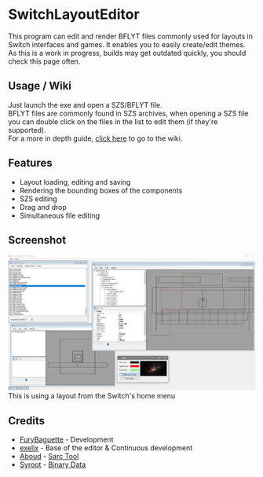 # SwitchLayoutEditor
This program can edit and render BFLYT files commonly used for layouts in Switch interfaces and games. It enables you to easily create/edit themes. As this is a work in progress, builds may get outdated quickly, you should check this page often.

## Usage / Wiki
Just launch the exe and open a SZS/BFLYT file. \
BFLYT files are commonly found in SZS archives, when opening a SZS file you can double click on the files in the list to edit them (if they're supported). \
For a more in depth guide, [click here](https://github.com/FuryBaguette/SwitchLayoutEditor/wiki) to go to the wiki.

## Features
- Layout loading, editing and saving
- Rendering the bounding boxes of the components
- SZS editing
- Drag and drop
- Simultaneous file editing

## Screenshot
![](https://github.com/FuryBaguette/SwitchLayoutEditor/blob/master/Screenshots/MainMenu.png)
This is using a layout from the Switch's home menu

## Credits
- [FuryBaguette](https://github.com/FuryBaguette) - Development
- [exelix](https://github.com/exelix11) - Base of the editor & Continuous development
- [Aboud](https://github.com/aboood40091) - [Sarc Tool](https://github.com/aboood40091/SARC-Tool)
- [Syroot](https://gitlab.com/Syroot) - [Binary Data](https://gitlab.com/Syroot/BinaryData)
